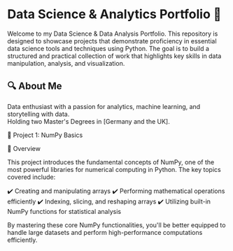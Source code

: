 # Data Science & Analytics Portfolio 🚀   
Welcome to my Data Science & Data Analysis Portfolio. This repository is designed to showcase projects that demonstrate proficiency in essential data science tools and techniques using Python. The goal is to build a structured and practical collection of work that highlights key skills in data manipulation, analysis, and visualization.
## 🔍 About Me  
Data enthusiast with a passion for analytics, machine learning, and storytelling with data.  
Holding two Master's Degrees in [Germany and the UK].  

🚀 Project 1: NumPy Basics

📌 Overview

This project introduces the fundamental concepts of NumPy, one of the most powerful libraries for numerical computing in Python. The key topics covered include:

✔️ Creating and manipulating arrays
✔️ Performing mathematical operations efficiently
✔️ Indexing, slicing, and reshaping arrays
✔️ Utilizing built-in NumPy functions for statistical analysis

By mastering these core NumPy functionalities, you'll be better equipped to handle large datasets and perform high-performance computations efficiently.